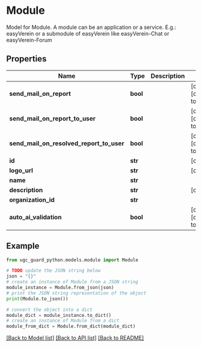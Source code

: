 # Module

Model for Module. A module can be an application or a service.  E.g.: easyVerein or a submodule of easyVerein like easyVerein-Chat or easyVerein-Forum

## Properties

Name | Type | Description | Notes
------------ | ------------- | ------------- | -------------
**send_mail_on_report** | **bool** |  | [optional] [default to False]
**send_mail_on_report_to_user** | **bool** |  | [optional] [default to False]
**send_mail_on_resolved_report_to_user** | **bool** |  | [optional] [default to False]
**id** | **str** |  | [optional] 
**logo_url** | **str** |  | [optional] 
**name** | **str** |  | 
**description** | **str** |  | [optional] 
**organization_id** | **str** |  | 
**auto_ai_validation** | **bool** |  | [optional] [default to False]

## Example

```python
from ugc_guard_python.models.module import Module

# TODO update the JSON string below
json = "{}"
# create an instance of Module from a JSON string
module_instance = Module.from_json(json)
# print the JSON string representation of the object
print(Module.to_json())

# convert the object into a dict
module_dict = module_instance.to_dict()
# create an instance of Module from a dict
module_from_dict = Module.from_dict(module_dict)
```
[[Back to Model list]](../README.md#documentation-for-models) [[Back to API list]](../README.md#documentation-for-api-endpoints) [[Back to README]](../README.md)


